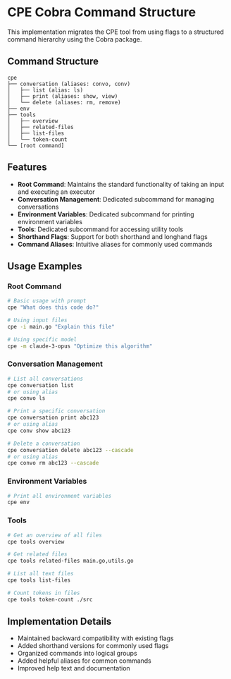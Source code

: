 # CPE Cobra Command Structure

This implementation migrates the CPE tool from using flags to a structured command hierarchy using the Cobra package.

## Command Structure

```
cpe
├── conversation (aliases: convo, conv)
│   ├── list (alias: ls)
│   ├── print (aliases: show, view)
│   └── delete (aliases: rm, remove)
├── env
├── tools
│   ├── overview
│   ├── related-files
│   ├── list-files
│   └── token-count
└── [root command]
```

## Features

- **Root Command**: Maintains the standard functionality of taking an input and executing an executor
- **Conversation Management**: Dedicated subcommand for managing conversations
- **Environment Variables**: Dedicated subcommand for printing environment variables
- **Tools**: Dedicated subcommand for accessing utility tools
- **Shorthand Flags**: Support for both shorthand and longhand flags
- **Command Aliases**: Intuitive aliases for commonly used commands

## Usage Examples

### Root Command

```bash
# Basic usage with prompt
cpe "What does this code do?"

# Using input files
cpe -i main.go "Explain this file"

# Using specific model
cpe -m claude-3-opus "Optimize this algorithm"
```

### Conversation Management

```bash
# List all conversations
cpe conversation list
# or using alias
cpe convo ls

# Print a specific conversation
cpe conversation print abc123
# or using alias
cpe conv show abc123

# Delete a conversation
cpe conversation delete abc123 --cascade
# or using alias
cpe convo rm abc123 --cascade
```

### Environment Variables

```bash
# Print all environment variables
cpe env
```

### Tools

```bash
# Get an overview of all files
cpe tools overview

# Get related files
cpe tools related-files main.go,utils.go

# List all text files
cpe tools list-files

# Count tokens in files
cpe tools token-count ./src
```

## Implementation Details

- Maintained backward compatibility with existing flags
- Added shorthand versions for commonly used flags
- Organized commands into logical groups
- Added helpful aliases for common commands
- Improved help text and documentation
